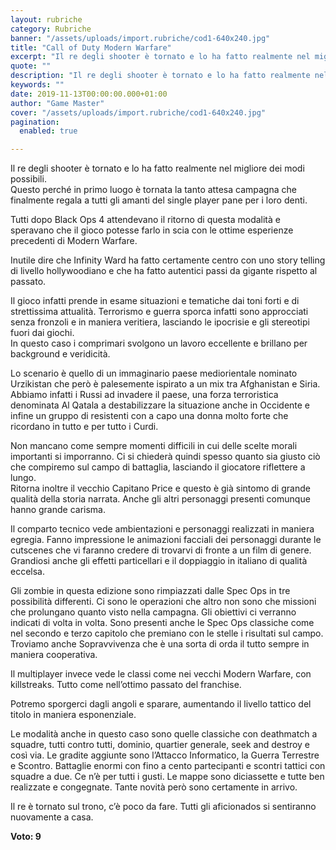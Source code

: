 ```yaml
---
layout: rubriche
category: Rubriche
banner: "/assets/uploads/import.rubriche/cod1-640x240.jpg"
title: "Call of Duty Modern Warfare"
excerpt: "Il re degli shooter è tornato e lo ha fatto realmente nel migliore dei modi possibili. Questo perché in primo luogo è tornata la tanto attesa campagna che finalmente regala a tutti gli amanti del single player pane per i loro denti. Tutti dopo Black Ops 4 attendevano il ritorno di questa modalità e speravano [&hellip"
quote: ""
description: "Il re degli shooter è tornato e lo ha fatto realmente nel migliore dei modi possibili. Questo perché in primo luogo è tornata la tanto attesa campagna che finalmente regala a tutti gli amanti del single player pane per i loro denti. Tutti dopo Black Ops 4 attendevano il ritorno di questa modalità e speravano [&hellip"
keywords: ""
date: 2019-11-13T00:00:00.000+01:00
author: "Game Master"
cover: "/assets/uploads/import.rubriche/cod1-640x240.jpg"
pagination:
  enabled: true

---
```


Il re degli shooter è tornato e lo ha fatto realmente nel migliore dei modi possibili.  
Questo perché in primo luogo è tornata la tanto attesa campagna che finalmente regala a tutti gli amanti del single player pane per i loro denti.

Tutti dopo Black Ops 4 attendevano il ritorno di questa modalità e speravano che il gioco potesse farlo in scia con le ottime esperienze precedenti di Modern Warfare.

Inutile dire che Infinity Ward ha fatto certamente centro con uno story telling di livello hollywoodiano e che ha fatto autentici passi da gigante rispetto al passato.

Il gioco infatti prende in esame situazioni e tematiche dai toni forti e di strettissima attualità. Terrorismo e guerra sporca infatti sono approcciati senza fronzoli e in maniera veritiera, lasciando le ipocrisie e gli stereotipi fuori dai giochi.  
In questo caso i comprimari svolgono un lavoro eccellente e brillano per background e veridicità.

Lo scenario è quello di un immaginario paese mediorientale nominato Urzikistan che però è palesemente ispirato a un mix tra Afghanistan e Siria. Abbiamo infatti i Russi ad invadere il paese, una forza terroristica denominata Al Qatala a destabilizzare la situazione anche in Occidente e infine un gruppo di resistenti con a capo una donna molto forte che ricordano in tutto e per tutto i Curdi.

Non mancano come sempre momenti difficili in cui delle scelte morali importanti si imporranno. Ci si chiederà quindi spesso quanto sia giusto ciò che compiremo sul campo di battaglia, lasciando il giocatore riflettere a lungo.  
Ritorna inoltre il vecchio Capitano Price e questo è già sintomo di grande qualità della storia narrata. Anche gli altri personaggi presenti comunque hanno grande carisma.

Il comparto tecnico vede ambientazioni e personaggi realizzati in maniera egregia. Fanno impressione le animazioni facciali dei personaggi durante le cutscenes che vi faranno credere di trovarvi di fronte a un film di genere. Grandiosi anche gli effetti particellari e il doppiaggio in italiano di qualità eccelsa.

Gli zombie in questa edizione sono rimpiazzati dalle Spec Ops in tre possibilità differenti. Ci sono le operazioni che altro non sono che missioni che prolungano quanto visto nella campagna. Gli obiettivi ci verranno indicati di volta in volta. Sono presenti anche le Spec Ops classiche come nel secondo e terzo capitolo che premiano con le stelle i risultati sul campo.  
Troviamo anche Sopravvivenza che è una sorta di orda il tutto sempre in maniera cooperativa.

Il multiplayer invece vede le classi come nei vecchi Modern Warfare, con killstreaks. Tutto come nell’ottimo passato del franchise.

Potremo sporgerci dagli angoli e sparare, aumentando il livello tattico del titolo in maniera esponenziale.

Le modalità anche in questo caso sono quelle classiche con deathmatch a squadre, tutti contro tutti, dominio, quartier generale, seek and destroy e così via. Le gradite aggiunte sono l’Attacco Informatico, la Guerra Terrestre e Scontro. Battaglie enormi con fino a cento partecipanti e scontri tattici con squadre a due. Ce n’è per tutti i gusti. Le mappe sono diciassette e tutte ben realizzate e congegnate. Tante novità però sono certamente in arrivo.

Il re è tornato sul trono, c’è poco da fare. Tutti gli aficionados si sentiranno nuovamente a casa.

**Voto: 9**